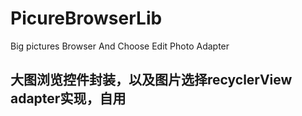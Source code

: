 # PicureBrowserLib
Big pictures Browser And Choose Edit Photo Adapter

## 大图浏览控件封装，以及图片选择recyclerView adapter实现，自用
